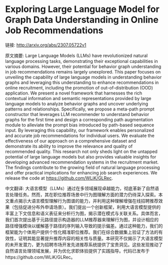 # Exploring Large Language Model for Graph Data Understanding in Online Job Recommendations

链接: http://arxiv.org/abs/2307.05722v1

原文摘要:
Large Language Models (LLMs) have revolutionized natural language processing
tasks, demonstrating their exceptional capabilities in various domains.
However, their potential for behavior graph understanding in job
recommendations remains largely unexplored. This paper focuses on unveiling the
capability of large language models in understanding behavior graphs and
leveraging this understanding to enhance recommendations in online recruitment,
including the promotion of out-of-distribution (OOD) application. We present a
novel framework that harnesses the rich contextual information and semantic
representations provided by large language models to analyze behavior graphs
and uncover underlying patterns and relationships. Specifically, we propose a
meta-path prompt constructor that leverages LLM recommender to understand
behavior graphs for the first time and design a corresponding path augmentation
module to alleviate the prompt bias introduced by path-based sequence input. By
leveraging this capability, our framework enables personalized and accurate job
recommendations for individual users. We evaluate the effectiveness of our
approach on a comprehensive dataset and demonstrate its ability to improve the
relevance and quality of recommended quality. This research not only sheds
light on the untapped potential of large language models but also provides
valuable insights for developing advanced recommendation systems in the
recruitment market. The findings contribute to the growing field of natural
language processing and offer practical implications for enhancing job search
experiences. We release the code at https://github.com/WLiK/GLRec.

中文翻译:
大语言模型（LLMs）通过在多领域展现卓越能力，彻底革新了自然语言处理任务。然而，其在职位推荐场景中行为图理解方面的潜力仍待深入探索。本文重点揭示大语言模型理解行为图谱的能力，并利用这种理解增强在线招聘推荐效果（包括促进分布外申请场景）。我们提出一个创新框架，利用大语言模型提供的丰富上下文信息和语义表征来分析行为图，揭示潜在模式与关联关系。具体而言，我们首次提出基于元路径提示构造器的LLM推荐器来理解行为图，并设计相应的路径增强模块以缓解基于路径的序列输入导致的提示偏差。通过这种能力，我们的框架能为个体用户提供个性化精准职位推荐。我们在综合数据集上验证了方法的有效性，证明其能显著提升推荐内容的相关性与质量。本研究不仅揭示了大语言模型的未开发潜力，更为招聘市场开发先进推荐系统提供了宝贵洞见。这些发现推动了自然语言处理领域发展，并为优化求职体验提供了实践指导。代码已发布于https://github.com/WLiK/GLRec。
